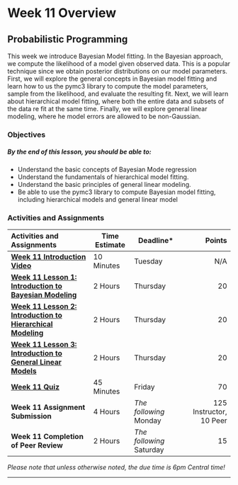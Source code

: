 # Week 11 Overview #

## Probabilistic Programming ##

This week we introduce Bayesian Model fitting. In the Bayesian approach, we compute the likelihood of a model given observed data. This is a popular technique since we obtain posterior distributions on our model parameters. First, we will explore the general concepts in Bayesian model fitting and learn how to us the pymc3 library to compute the model parameters, sample from the likelihood, and evaluate the resulting fit. Next, we will learn about hierarchical model fitting, where both the entire data and subsets of the data re fit at the same time. Finally, we will explore general linear modeling, where he model errors are allowed to be non-Gaussian.

### Objectives ###

##### By the end of this lesson, you should be able to: ######

- Understand the basic concepts of Bayesian Mode regression
- Understand the fundamentals of hierarchical model fitting.
- Understand the basic principles of general linear modeling.
- Be able to use the pymc3 library to compute Bayesian model fitting,
  including hierarchical models and general linear model

### Activities and Assignments ###

| Activities and Assignments               | Time Estimate | Deadline*                |                  Points |
| :--------------------------------------- | ------------- | ------------------------ | ----------------------: |
| **[Week 11 Introduction Video][wv]**     | 10 Minutes    | Tuesday                  |                     N/A |
| **[Week 11 Lesson 1: Introduction to Bayesian Modeling](lesson1.md)** | 2 Hours       | Thursday                 |                      20 |
| **[Week 11 Lesson 2: Introduction to Hierarchical Modeling](lesson2.md)** | 2 Hours       | Thursday                 |                      20 |
| **[Week 11 Lesson 3: Introduction to General Linear Models](lesson3.md)** | 2 Hours       | Thursday                 |                      20 |
| **[Week 11 Quiz][wq]**                   | 45 Minutes    | Friday                   |                      70 |
| **Week 11 Assignment Submission**        | 4 Hours       | *The following* Monday   | 125 Instructor, 10 Peer |
| **Week 11 Completion of Peer Review**    | 2 Hours       | *The following* Saturday |                      15 |

*Please note that unless otherwise noted, the due time is 6pm Central time!*

----------
[wv]: https://mediaspace.illinois.edu/media/w11ov/1_29586ifr
[wq]: https://learn.illinois.edu/mod/quiz/
